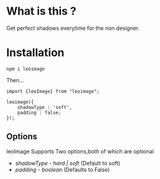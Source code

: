 <!-- @format -->

# What is this ?

Get perfect shadows everytime for the non designer.

# Installation

`npm i leoimage`

Then...

```
import {leoImage} from "leoimage";

leoimage({
    shadowType : 'soft',
    padding : false;
});

```

## Options

leoImage Supports Two options,both of which are optional

* *shadowType* - _hard | soft_ (Default to soft)
* *padding* - _boolean_ (Defaults to False) 